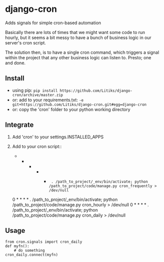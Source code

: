 # django-cron
Adds signals for simple cron-based automation

Basically there are lots of times that we might want some code to run hourly, but it seems a bit messy to have a bunch of business logic in our server's cron script. 

The solution then, is to have a single cron command, which triggers a signal within the project that any other business logic can listen to. Presto; one and done.


Install
-------

- using pip: `pip install https://github.com/Litiks/django-cron/archive/master.zip`
- or: add to your requirements.txt: `-e git+https://github.com/Litiks/django-cron.git#egg=django-cron`
- or: copy the 'cron' folder to your python working directory


Integrate
---------

1. Add 'cron' to your settings.INSTALLED_APPS
2. Add to your cron script::

    * * * * *      . /path_to_project/_env/bin/activate; python /path_to_project/code/manage.py cron_frequently > /dev/null
    0 * * * *      . /path_to_project/_env/bin/activate; python /path_to_project/code/manage.py cron_hourly > /dev/null
    0 * * * *      . /path_to_project/_env/bin/activate; python /path_to_project/code/manage.py cron_daily > /dev/null


Usage
-----

    from cron.signals import cron_daily
    def myfn():
        # do something
    cron_daily.connect(myfn)
    

